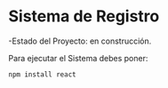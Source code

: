 <h1>Sistema de Registro</h1>

-Estado del Proyecto: en construcción.

Para ejecutar el Sistema debes poner:

```npm install react```
